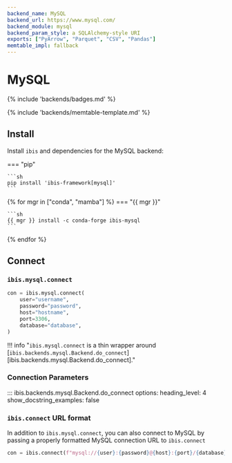 ```yaml
---
backend_name: MySQL
backend_url: https://www.mysql.com/
backend_module: mysql
backend_param_style: a SQLAlchemy-style URI
exports: ["PyArrow", "Parquet", "CSV", "Pandas"]
memtable_impl: fallback
---
```


# MySQL

{% include 'backends/badges.md' %}

{% include 'backends/memtable-template.md' %}

## Install

Install `ibis` and dependencies for the MySQL backend:

=== "pip"

    ```sh
    pip install 'ibis-framework[mysql]'
    ```

{% for mgr in ["conda", "mamba"] %}
=== "{{ mgr }}"

    ```sh
    {{ mgr }} install -c conda-forge ibis-mysql
    ```

{% endfor %}

## Connect

### `ibis.mysql.connect`

```python
con = ibis.mysql.connect(
    user="username",
    password="password",
    host="hostname",
    port=3306,
    database="database",
)
```

<!-- prettier-ignore-start -->
!!! info "`ibis.mysql.connect` is a thin wrapper around [`ibis.backends.mysql.Backend.do_connect`][ibis.backends.mysql.Backend.do_connect]."
<!-- prettier-ignore-end -->

### Connection Parameters

<!-- prettier-ignore-start -->
::: ibis.backends.mysql.Backend.do_connect
    options:
      heading_level: 4
      show_docstring_examples: false
<!-- prettier-ignore-end -->

### `ibis.connect` URL format

In addition to `ibis.mysql.connect`, you can also connect to MySQL by
passing a properly formatted MySQL connection URL to `ibis.connect`

```python
con = ibis.connect(f"mysql://{user}:{password}@{host}:{port}/{database}")
```
